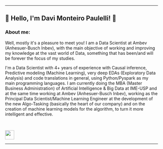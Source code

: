 <hr>

## <b> 👋 Hello, I'm Davi Monteiro Paulelli! 👋 </b>

###  <b> About me:</b><br>
  
Well, mostly it's a pleasure to meet you! I am a Data Scientist at Ambev (Anhesuer-Busch Inbev), with the main objective of working and improving my knowledge at the vast world of Data, something that has been/and will be forever the focus of my studies.

I'm a Data Scientist with 4+ years of experience with Causal inference, Predictive modeling (Machine Learning), very deep EDAs (Exploratory Data Analysis) and code translations in general, using Python/Pyspark as my main programming languages. I am currently doing the MBA (Master Business Administration) of Artificial Intelligence & Big Data at IME-USP and at the same time working at Ambev (Anhesuer-Busch Inbev), working as the Principal Data Scientist/Machine Learning Engineer at the development of the new Algo-Tasking (basically the heart of our company) and on the creation of machine learning models for the algorithm, to turn it more intelligent and effective. 


<br>
<p>
<a href="https://www.linkedin.com/in/davi-monteiro-paulelli-8813431b0/"><img src="https://s18955.pcdn.co/wp-content/uploads/2017/05/LinkedIn.png" height="30" width="30"></a>
</p>

<hr>
